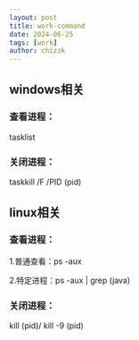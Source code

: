```yaml
---
layout: post
title: work-command
date: 2024-06-25
tags: [work]
author: chizzk
---
```

## windows相关

### 查看进程：
tasklist

### 关闭进程：
taskkill /F /PID (pid)


## linux相关

### 查看进程：

1.普通查看：ps -aux

2.特定进程：ps -aux | grep (java)

### 关闭进程：
kill (pid)/ kill -9 (pid)

